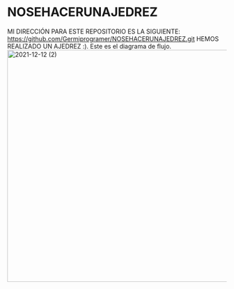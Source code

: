# NOSEHACERUNAJEDREZ
MI DIRECCIÓN PARA ESTE REPOSITORIO ES LA SIGUIENTE: https://github.com/Germiprogramer/NOSEHACERUNAJEDREZ.git
HEMOS REALIZADO UN AJEDREZ :). Este es el diagrama de flujo.
<img width="533" alt="2021-12-12 (2)" src="https://user-images.githubusercontent.com/91720991/145723925-fb5709e6-f550-4169-9274-c36b470cc14f.png">
